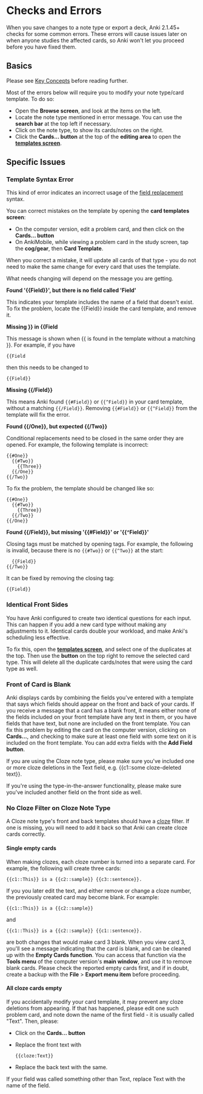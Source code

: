 # Checks and Errors

<!-- toc -->

When you save changes to a note type or export a deck, Anki 2.1.45+ checks
for some common errors. These errors will cause issues later on when anyone studies
the affected cards, so Anki won't let you proceed before you have fixed them.

## Basics

Please see [Key Concepts](../getting-started.md#key-concepts) before reading further.

Most of the errors below will require you to modify your note type/card template. To do so:

- Open the **Browse screen**, and look at the items on the left.
- Locate the note type mentioned in error message. You can use the **search bar** at the top left
  if necessary.
- Click on the note type, to show its cards/notes on the right.
- Click the **Cards... button** at the top of the **editing area** to open the **[templates screen](./intro.md#the-templates-screen)**.

## Specific Issues

### Template Syntax Error

This kind of error indicates an incorrect usage of the [field replacement](./fields.md)
syntax.

You can correct mistakes on the template by opening the **card templates screen**:

- On the computer version, edit a problem card, and then click on the **Cards... button**
- On AnkiMobile, while viewing a problem card in the study screen, tap the **cog/gear**, then **Card Template**.

When you correct a mistake, it will update all cards of that type - you do not need to make the same change for every card that uses the template.

What needs changing will depend on the message you are getting.

**Found '{{Field}}', but there is no field called 'Field'**

This indicates your template includes the name of a field that doesn't exist. To fix the problem, locate the
{{Field}} inside the card template, and remove it.

**Missing }} in {{Field**

This message is shown when {{ is found in the template without a matching }}. For example, if you have

```
{{Field
```

then this needs to be changed to

```
{{Field}}
```

**Missing {{/Field}}**

This means Anki found `{{#Field}}` or `{{^Field}}` in your card template, without a matching `{{/Field}}`. Removing `{{#Field}}` or `{{^Field}}` from the template will fix the error.

**Found {{/One}}, but expected {{/Two}}**

Conditional replacements need to be closed in the same order they are opened. For example, the following template is incorrect:

```
{{#One}}
  {{#Two}}
    {{Three}}
  {{/One}}
{{/Two}}
```

To fix the problem, the template should be changed like so:

```
{{#One}}
  {{#Two}}
    {{Three}}
  {{/Two}}
{{/One}}
```

**Found {{/Field}}, but missing '{{#Field}}' or '{{^Field}}'**

Closing tags must be matched by opening tags. For example, the following is invalid, because there is no `{{#Two}}` or `{{^Two}}` at the start:

```
  {{Field}}
{{/Two}}
```

It can be fixed by removing the closing tag:

```
{{Field}}
```

### Identical Front Sides

You have Anki configured to create two identical questions for each input. This can
happen if you add a new card type without making any adjustments to it. Identical
cards double your workload, and make Anki's scheduling less effective.

To fix this, open the **[templates screen](./intro.md#the-templates-screen)**, and
select one of the duplicates at the top. Then use the **button** on the top right to
remove the selected card type. This will delete all the duplicate cards/notes that
were using the card type as well.

### Front of Card is Blank

<div id="no-field-replacement-on-front-side" />

Anki displays cards by combining the fields you've entered with a
template that says which fields should appear on the front and back of your cards. If you receive a
message that a card has a blank front, it means either none of the fields included on your front template have any text in them, or you have fields that have text,
but none are included on the front template.
You can fix this problem by editing the card on the computer version, clicking on **Cards...**,
and checking to make sure at least one field with some text on it is included on the front template.
You can add extra fields with the **Add Field button**.

If you are using the Cloze note type,
please make sure you've included one or more cloze deletions in the Text field, e.g. {{c1::some cloze-deleted text}}.

If you're using the type-in-the-answer functionality, please make sure you've included another field on the front side as well. 

### No Cloze Filter on Cloze Note Type
<div id="no-cloze-filter-on-cloze-notetype" />

A Cloze note type's front and back templates should have a [cloze](../editing.md#cloze-deletion)
filter. If one is missing, you will need to add it back so that Anki can create cloze cards
correctly.

#### Single empty cards

When making clozes, each cloze number is turned into a separate card. For example, the following will create three cards:

```
{{c1::This}} is a {{c2::sample}} {{c3::sentence}}.
```

If you you later edit the text, and either remove or change a cloze number, the previously created card may become blank. For example:

```
{{c1::This}} is a {{c2::sample}}
```

and

```
{{c1::This}} is a {{c2::sample}} {{c1::sentence}}.
```

are both changes that would make card 3 blank. When you view card 3, you'll see a message indicating that the card is blank, and can be cleaned up with the **Empty Cards function**. You can access that function via the **Tools menu** of the computer version's **main window**, and use it to remove blank cards. Please check the reported empty cards first, and if in doubt, create a backup with the **File** > **Export menu item** before proceeding.

#### All cloze cards empty

If you accidentally modify your card template, it may prevent any cloze deletions from appearing. If that has happened, please edit one such problem card, and note down the name of the first field - it is usually called "Text". Then, please:

- Click on the **Cards... button**
- Replace the front text with

  ```
  {{cloze:Text}}
  ```

- Replace the back text with the same.

If your field was called something other than Text, replace Text with the name of the field.

